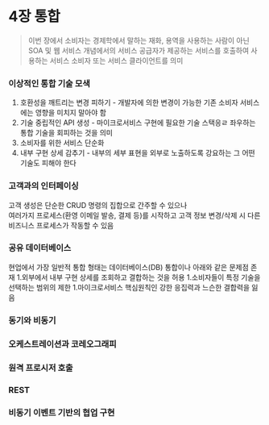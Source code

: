 # 4장 통합
> 이번 장에서 소비자는 경제학에서 말하는 재화, 용역을 사용하는 사람이 아닌 <br/>
SOA 및 웹 서비스 개념에서의 서비스 공급자가 제공하는 서비스를 호출하여 사용하는 서비스 소비자 또는 서비스 클라이언트를 의미

### 이상적인 통합 기술 모색
1. 호환성을 깨트리는 변경 피하기 - 개발자에 의한 변경이 가능한 기존 소비자 서비스에는 영향을 미치지 말아야 함
1. 기술 중립적인 API 생성 - 마이크로서비스 구현에 필요한 기술 스택응ㄹ 좌우하는 통합 기술을 회피하는 것을 의미
1. 소비자를 위한 서비스 단순화
1. 내부 구현 상세 감추기 - 내부의 세부 표현을 외부로 노출하도록 강요하는 그 어떤 기술도 피해야 한다

### 고객과의 인터페이싱
고객 생성은 단순한 CRUD 명령의 집합으로 간주할 수 있으나 <br/>
여러가지 프로세스(환영 이메일 발송, 결제 등)를 시작하고 고객 정보 변경/삭제 시 다른 비즈니스 프로세스가 작동할 수 있음

### 공유 데이터베이스
현업에서 가장 일반적 통합 형태는 데이터베이스(DB) 통합이나 아래와 같은 문제점 존재
1.외부에서 내부 구현 상세를 조회하고 결합하는 것을 허용
1.소비자들이 특정 기술을 선택하는 범위의 제한
1.마이크로서비스 핵심원칙인 강한 응집력과 느슨한 결합력을 잃음

### 동기와 비동기
### 오케스트레이션과 코레오그래피
### 원격 프로시저 호출
### REST
### 비동기 이벤트 기반의 협업 구현
